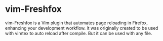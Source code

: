# vim-Freshfox

vim-Freshfox is a Vim plugin that automates page reloading in Firefox, enhancing your development workflow. It was originally created to be used with vimtex to auto reload after compile. But it can be used with any file.
